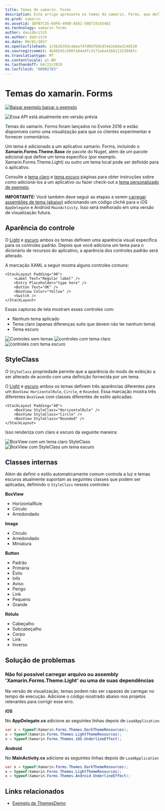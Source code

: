 ```yaml
---
title: Temas do xamarin. Forms
description: Este artigo apresenta os temas do xamarin. Forms, que definem as aparências específicas para modos de exibição padrão.
ms.prod: xamarin
ms.assetid: 3DFB7C55-69F6-4980-A501-588719143482
ms.technology: xamarin-forms
author: davidbritch
ms.author: dabritch
ms.date: 09/01/2017
ms.openlocfilehash: 1c5b2635dca6aa74fd0dfb92d7e62e6da3140538
ms.sourcegitcommit: 4b402d1c508fa84e4fc3171a6e43b811323948fc
ms.translationtype: MT
ms.contentlocale: pt-BR
ms.lasthandoff: 04/23/2019
ms.locfileid: "60902783"
---
```

# <a name="xamarinforms-themes"></a>Temas do xamarin. Forms

[![Baixar exemplo](~/media/shared/download.png) baixar o exemplo](https://github.com/xamarin/xamarin-forms-samples/tree/master/Themes/ThemesDemo)

![](~/media/shared/preview.png "Essa API está atualmente em versão prévia")

Temas do xamarin. Forms foram lançados no Evolve 2016 e estão disponíveis como uma visualização para que os clientes experimentar e fornecer comentários.

Um tema é adicionado a um aplicativo xamarin. Forms, incluindo o **Xamarin.Forms.Theme.Base** de pacote do Nuget, além de um pacote adicional que define um tema específico (por exemplo. Xamarin.Forms.Theme.Light) ou outro um tema local pode ser definido para o aplicativo.

Consulte a [tema claro](light.md) e [tema escuro](dark.md) páginas para obter instruções sobre como adicioná-los a um aplicativo ou fazer check-out a [tema personalizado de exemplo](custom.md).

**IMPORTANTE:** Você também deve seguir as etapas a serem [carregar assemblies de tema (abaixo)](#loadtheme) adicionando um código clichê para o iOS `AppDelegate` e Android `MainActivity`. Isso será melhorado em uma versão de visualização futura.


## <a name="control-appearance"></a>Aparência do controle

O [Light](light.md) e [escuro](dark.md) ambos os temas definem uma aparência visual específica para os controles padrão. Depois que você adiciona um tema para o dicionário de recursos do aplicativo, a aparência dos controles padrão será alterado.

A marcação XAML a seguir mostra alguns controles comuns:

```xaml
<StackLayout Padding="40">
    <Label Text="Regular label" />
    <Entry Placeholder="type here" />
    <Button Text="OK" />
    <BoxView Color="Yellow" />
    <Switch />
</StackLayout>
```

Essas capturas de tela mostram esses controles com:

* Nenhum tema aplicado
* Tema claro (apenas diferenças sutis que devem não ter nenhum tema)
* Tema escuro

![](images/standard-none-sml.png "Controles sem temas") ![](images/standard-light-sml.png "controles com tema claro") ![](images/standard-dark-sml.png "controles com tema escuro")

<a name="styleclass" />

## <a name="styleclass"></a>StyleClass

O `StyleClass` propriedade permite que a aparência do modo de exibição a ser alterado de acordo com uma definição fornecida por um tema.

O [Light](light.md) e [escuro](dark.md) ambos os temas definem três aparências diferentes para um `BoxView`: `HorizontalRule`, `Circle`, e `Rounded`. Essa marcação mostra três diferentes `BoxView`s com classes diferentes de estilo aplicadas:

```xaml
<StackLayout Padding="40">
    <BoxView StyleClass="HorizontalRule" />
    <BoxView StyleClass="Circle" />
    <BoxView StyleClass="Rounded" />
</StackLayout>
```

Isso renderiza com claro e escuro da seguinte maneira:

![](images/boxview-light-sml.png "BoxView com um tema claro StyleClass") ![](images/boxview-dark-sml.png "BoxView com StyleClass um tema escuro")

<a name="builtin" />

## <a name="built-in-classes"></a>Classes internas

Além de definir o estilo automaticamente comum controla a luz e temas escuros atualmente suportam as seguintes classes que podem ser aplicadas, definindo o `StyleClass` nesses controles:

**BoxView**

* HorizontalRule
* Círculo
* Arredondado

**Image**

* Círculo
* Arredondado
* Miniatura

**Button**

* Padrão
* Primária
* Êxito
* Info
* Aviso
* Perigo
* Link
* Pequeno
* Grande

**Rótulo**

* Cabeçalho
* Subcabeçalho
* Corpo
* Link
* Inverso


## <a name="troubleshooting"></a>Solução de problemas

<a name="loadtheme" />

### <a name="could-not-load-file-or-assembly-xamarinformsthemelight-or-one-of-its-dependencies"></a>Não foi possível carregar arquivo ou assembly 'Xamarin.Forms.Theme.Light' ou uma de suas dependências

Na versão de visualização, temas podem não ser capazes de carregar no tempo de execução. Adicione o código mostrado abaixo nos projetos relevantes para corrigir esse erro.

**iOS**

No **AppDelegate.cs** adicione as seguintes linhas depois de `LoadApplication`

```csharp
var x = typeof(Xamarin.Forms.Themes.DarkThemeResources);
x = typeof(Xamarin.Forms.Themes.LightThemeResources);
x = typeof(Xamarin.Forms.Themes.iOS.UnderlineEffect);
```

**Android**

No **MainActivity.cs** adicione as seguintes linhas depois de `LoadApplication`

```csharp
var x = typeof(Xamarin.Forms.Themes.DarkThemeResources);
x = typeof(Xamarin.Forms.Themes.LightThemeResources);
x = typeof(Xamarin.Forms.Themes.Android.UnderlineEffect);
```


## <a name="related-links"></a>Links relacionados

- [Exemplo de ThemesDemo](https://github.com/xamarin/xamarin-forms-samples/tree/master/Themes/ThemesDemo)
